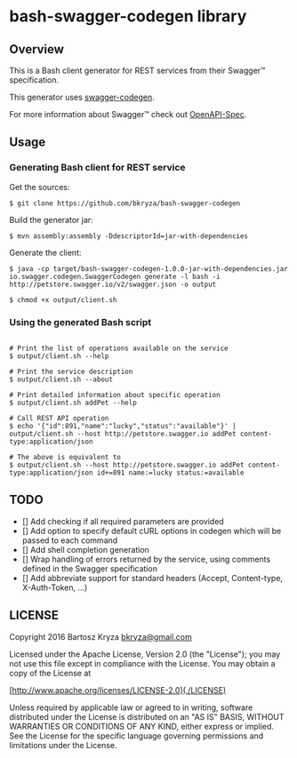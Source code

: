 # bash-swagger-codegen library

## Overview
This is a Bash client generator for REST services from their Swagger™ specification.

This generator uses [swagger-codegen](github.com/swagger-api/swagger-codegen).

For more information about Swagger™ check out [OpenAPI-Spec](https://github.com/OAI/OpenAPI-Specification).

## Usage

### Generating Bash client for REST service

Get the sources:
```shell
$ git clone https://github.com/bkryza/bash-swagger-codegen
```

Build the generator jar:
```shell
$ mvn assembly:assembly -DdescriptorId=jar-with-dependencies
```

Generate the client:
```shell
$ java -cp target/bash-swagger-codegen-1.0.0-jar-with-dependencies.jar io.swagger.codegen.SwaggerCodegen generate -l bash -i http://petstore.swagger.io/v2/swagger.json -o output

$ chmod +x output/client.sh
```


### Using the generated Bash script

```shell

# Print the list of operations available on the service
$ output/client.sh --help

# Print the service description
$ output/client.sh --about

# Print detailed information about specific operation
$ output/client.sh addPet --help

# Call REST API operation
$ echo '{"id":891,"name":"lucky","status":"available"}' | output/client.sh --host http://petstore.swagger.io addPet content-type:application/json

# The above is equivalent to
$ output/client.sh --host http://petstore.swagger.io addPet content-type:application/json id+=891 name:=lucky status:=available
```


## TODO
* [] Add checking if all required parameters are provided
* [] Add option to specify default cURL options in codegen which will be passed to each command
* [] Add shell completion generation
* [] Wrap handling of errors returned by the service, using comments defined in the Swagger specification
* [] Add abbreviate support for standard headers (Accept, Content-type, X-Auth-Token, ...)



## LICENSE
Copyright 2016 Bartosz Kryza <bkryza@gmail.com>

Licensed under the Apache License, Version 2.0 (the "License");
you may not use this file except in compliance with the License.
You may obtain a copy of the License at

  [http://www.apache.org/licenses/LICENSE-2.0](./LICENSE)

Unless required by applicable law or agreed to in writing, software
distributed under the License is distributed on an "AS IS" BASIS,
WITHOUT WARRANTIES OR CONDITIONS OF ANY KIND, either express or implied.
See the License for the specific language governing permissions and
limitations under the License.